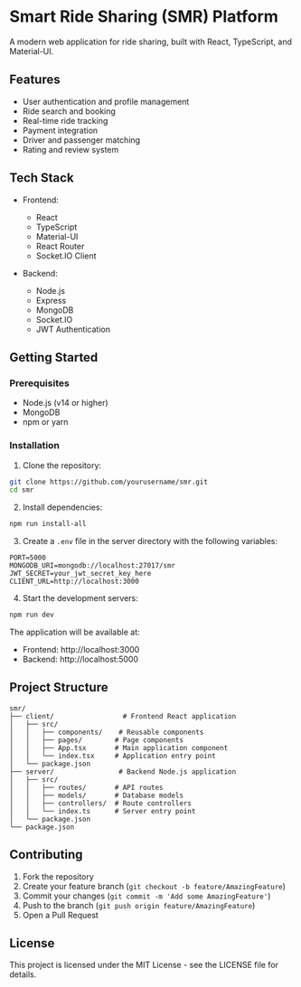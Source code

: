 # Smart Ride Sharing (SMR) Platform

A modern web application for ride sharing, built with React, TypeScript, and Material-UI.

## Features

- User authentication and profile management
- Ride search and booking
- Real-time ride tracking
- Payment integration
- Driver and passenger matching
- Rating and review system

## Tech Stack

- Frontend:
  - React
  - TypeScript
  - Material-UI
  - React Router
  - Socket.IO Client

- Backend:
  - Node.js
  - Express
  - MongoDB
  - Socket.IO
  - JWT Authentication

## Getting Started

### Prerequisites

- Node.js (v14 or higher)
- MongoDB
- npm or yarn

### Installation

1. Clone the repository:
```bash
git clone https://github.com/yourusername/smr.git
cd smr
```

2. Install dependencies:
```bash
npm run install-all
```

3. Create a `.env` file in the server directory with the following variables:
```
PORT=5000
MONGODB_URI=mongodb://localhost:27017/smr
JWT_SECRET=your_jwt_secret_key_here
CLIENT_URL=http://localhost:3000
```

4. Start the development servers:
```bash
npm run dev
```

The application will be available at:
- Frontend: http://localhost:3000
- Backend: http://localhost:5000

## Project Structure

```
smr/
├── client/                 # Frontend React application
│   ├── src/
│   │   ├── components/    # Reusable components
│   │   ├── pages/        # Page components
│   │   ├── App.tsx       # Main application component
│   │   └── index.tsx     # Application entry point
│   └── package.json
├── server/                # Backend Node.js application
│   ├── src/
│   │   ├── routes/       # API routes
│   │   ├── models/       # Database models
│   │   ├── controllers/  # Route controllers
│   │   └── index.ts      # Server entry point
│   └── package.json
└── package.json
```

## Contributing

1. Fork the repository
2. Create your feature branch (`git checkout -b feature/AmazingFeature`)
3. Commit your changes (`git commit -m 'Add some AmazingFeature'`)
4. Push to the branch (`git push origin feature/AmazingFeature`)
5. Open a Pull Request

## License

This project is licensed under the MIT License - see the LICENSE file for details. 